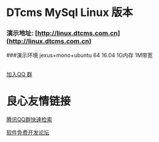 # DTcms MySql Linux 版本
### 演示地址: [http://linux.dtcms.com.cn](http://linux.dtcms.com.cn)
###演示环境 jexus+mono+ubuntu 64 16.04 1G内存 1M带宽 

##
  


[加入QQ 群](http://shang.qq.com/wpa/qunwpa?idkey=0c829841d51ffe0ef3febedc5e3c538deacfc42903092fc04324fe4c78b7f8c6)

 # 良心友情链接

[腾讯QQ群快速检索](http://u.720life.cn/s/8cf73f7c)

[软件免费开发论坛](http://u.720life.cn/s/bbb01dc0)
